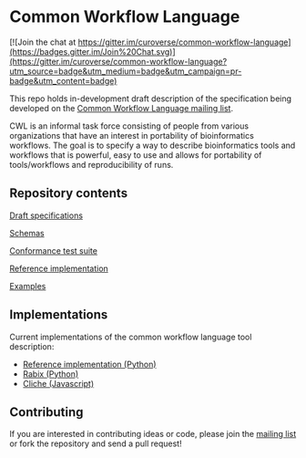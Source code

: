 Common Workflow Language
========================

[![Join the chat at https://gitter.im/curoverse/common-workflow-language](https://badges.gitter.im/Join%20Chat.svg)](https://gitter.im/curoverse/common-workflow-language?utm_source=badge&utm_medium=badge&utm_campaign=pr-badge&utm_content=badge)

This repo holds in-development draft description of the specification being developed on the
[Common Workflow Language mailing list](https://groups.google.com/forum/#!forum/common-workflow-language).

CWL is an informal task force consisting of people from various organizations
that have an interest in portability of bioinformatics workflows.  The goal is
to specify a way to describe bioinformatics tools and workflows that is
powerful, easy to use and allows for portability of tools/workflows and
reproducibility of runs.

## Repository contents

[Draft specifications](core/)

[Schemas](schemas/)

[Conformance test suite](conformance/)

[Reference implementation](reference/)

[Examples](examples/)

## Implementations

Current implementations of the common workflow language tool description:

* [Reference implementation (Python)](reference/)
* [Rabix (Python)](https://github.com/rabix/rabix)
* [Cliche (Javascript)](https://github.com/rabix/cliche)

## Contributing

If you are interested in contributing ideas or code, please join the
[mailing list](https://groups.google.com/forum/#!forum/common-workflow-language) or fork
the repository and send a pull request!
